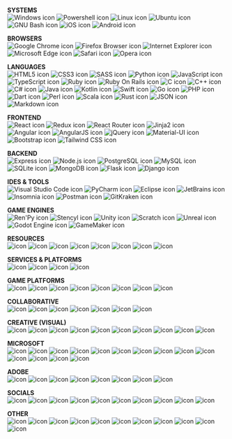 **SYSTEMS**  
![Windows icon](docs/icons/windows.svg "Windows") ![Powershell icon](docs/icons/powershell.svg "Powershell") ![Linux icon](docs/icons/linux.svg "Linux") ![Ubuntu icon](docs/icons/ubuntu.svg "Ubuntu") ![GNU Bash icon](docs/icons/gnubash.svg "GNU Bash") ![iOS icon](docs/icons/ios.svg "iOS") ![Android icon](docs/icons/android.svg "Android")

**BROWSERS**  
![Google Chrome icon](docs/icons/googlechrome.svg "Google Chrome") ![Firefox Browser icon](docs/icons/firefoxbrowser.svg "Firefox Browser") ![Internet Explorer icon](docs/icons/internetexplorer.svg "Internet Explorer") ![Microsoft Edge icon](docs/icons/microsoftedge.svg "Microsoft Edge") ![Safari icon](docs/icons/safari.svg "Safari") ![Opera icon](docs/icons/opera.svg "Opera")

**LANGUAGES**  
![HTML5 icon](docs/icons/html5.svg "HTML5") ![CSS3 icon](docs/icons/css3.svg "CSS3") ![SASS icon](docs/icons/sass.svg "SASS") ![Python icon](docs/icons/python.svg "Python") ![JavaScript icon](docs/icons/javascript.svg "JavaScript") ![TypeScript icon](docs/icons/typescript.svg "TypeScript") ![Ruby icon](docs/icons/ruby.svg "Ruby") ![Ruby On Rails icon](docs/icons/rubyonrails.svg "Ruby On Rails") ![C icon](docs/icons/c.svg "C") ![C++ icon](docs/icons/cplusplus.svg "C++") ![C# icon](docs/icons/csharp.svg "C#") ![Java icon](docs/icons/java.svg "Java") ![Kotlin icon](docs/icons/kotlin.svg "Kotlin") ![Swift icon](docs/icons/swift.svg "Swift") ![Go icon](docs/icons/go.svg "Go") ![PHP icon](docs/icons/php.svg "PHP") ![Dart icon](docs/icons/dart.svg "Dart") ![Perl icon](docs/icons/perl.svg "Perl") ![Scala icon](docs/icons/scala.svg "Scala") ![Rust icon](docs/icons/rust.svg "Rust") ![JSON icon](docs/icons/json.svg "JSON") ![Markdown icon](docs/icons/markdown.svg "Markdown")

**FRONTEND**  
![React icon](docs/icons/react.svg "React") ![Redux icon](docs/icons/redux.svg "Redux") ![React Router icon](docs/icons/reactrouter.svg "React Router") ![Jinja2 icon](docs/icons/jinja.svg "Jinja2") ![Angular icon](docs/icons/angular.svg "Angular") ![AngularJS icon](docs/icons/angularjs.svg "AngularJS") ![jQuery icon](docs/icons/jquery.svg "jQuery") ![Material-UI icon](docs/icons/materialui.svg "Material-UI") ![Bootstrap icon](docs/icons/bootstrap.svg "Bootstrap") ![Tailwind CSS icon](docs/icons/tailwindcss.svg "Tailwind CSS")

**BACKEND**  
![Express icon](docs/icons/express.svg "Express") ![Node.js icon](docs/icons/nodejs.svg "Node.js") ![PostgreSQL icon](docs/icons/postgresql.svg "PostgreSQL") ![MySQL icon](docs/icons/mysql.svg "MySQL") ![SQLite icon](docs/icons/sqlite.svg "SQLite") ![MongoDB icon](docs/icons/mongodb.svg "MongoDB") ![Flask icon](docs/icons/flask.svg "Flask") ![Django icon](docs/icons/django.svg "Django")

**IDES & TOOLS**  
![Visual Studio Code icon](docs/icons/visualstudiocode.svg "Visual Studio Code") ![PyCharm icon](docs/icons/pycharm.svg "PyCharm") ![Eclipse icon](docs/icons/eclipse.svg "Eclipse") ![JetBrains icon](docs/icons/jetbrains.svg "JetBrains") ![Insomnia icon](docs/icons/insomnia.svg "Insomnia") ![Postman icon](docs/icons/postman.svg "Postman") ![GitKraken icon](docs/icons/gitkraken.svg "GitKraken")

**GAME ENGINES**  
![Ren'Py icon](docs/icons/renpy.svg "Ren'Py") ![Stencyl icon](docs/icons/stencyl.svg "Stencyl") ![Unity icon](docs/icons/unity.svg "Unity") ![Scratch icon](docs/icons/scratch.svg "Scratch") ![Unreal icon](docs/icons/unreal.svg "Unreal") ![Godot Engine icon](docs/icons/godot.svg "Godot Engine") ![GameMaker icon](docs/icons/gamemaker.svg "GameMaker")

**RESOURCES**  
![ icon](docs/icons/.svg) ![ icon](docs/icons/.svg) ![ icon](docs/icons/.svg) ![ icon](docs/icons/.svg) ![ icon](docs/icons/.svg) ![ icon](docs/icons/.svg) ![ icon](docs/icons/.svg) ![ icon](docs/icons/.svg)

**SERVICES & PLATFORMS**  
![ icon](docs/icons/.svg) ![ icon](docs/icons/.svg) ![ icon](docs/icons/.svg) ![ icon](docs/icons/.svg)

**GAME PLATFORMS**  
![ icon](docs/icons/.svg) ![ icon](docs/icons/.svg) ![ icon](docs/icons/.svg) ![ icon](docs/icons/.svg) ![ icon](docs/icons/.svg) ![ icon](docs/icons/.svg) ![ icon](docs/icons/.svg) ![ icon](docs/icons/.svg)

**COLLABORATIVE**  
![ icon](docs/icons/.svg) ![ icon](docs/icons/.svg) ![ icon](docs/icons/.svg) ![ icon](docs/icons/.svg) ![ icon](docs/icons/.svg) ![ icon](docs/icons/.svg) ![ icon](docs/icons/.svg)

**CREATIVE (VISUAL)**  
![ icon](docs/icons/.svg) ![ icon](docs/icons/.svg) ![ icon](docs/icons/.svg) ![ icon](docs/icons/.svg) ![ icon](docs/icons/.svg) ![ icon](docs/icons/.svg) ![ icon](docs/icons/.svg) ![ icon](docs/icons/.svg) ![ icon](docs/icons/.svg) ![ icon](docs/icons/.svg)

**MICROSOFT**  
![ icon](docs/icons/.svg) ![ icon](docs/icons/.svg) ![ icon](docs/icons/.svg) ![ icon](docs/icons/.svg) ![ icon](docs/icons/.svg) ![ icon](docs/icons/.svg) ![ icon](docs/icons/.svg) ![ icon](docs/icons/.svg) ![ icon](docs/icons/.svg) ![ icon](docs/icons/.svg) ![ icon](docs/icons/.svg) ![ icon](docs/icons/.svg) ![ icon](docs/icons/.svg) ![ icon](docs/icons/.svg)

**ADOBE**  
![ icon](docs/icons/.svg) ![ icon](docs/icons/.svg) ![ icon](docs/icons/.svg) ![ icon](docs/icons/.svg) ![ icon](docs/icons/.svg) ![ icon](docs/icons/.svg) ![ icon](docs/icons/.svg) ![ icon](docs/icons/.svg)

**SOCIALS**  
![ icon](docs/icons/.svg) ![ icon](docs/icons/.svg) ![ icon](docs/icons/.svg) ![ icon](docs/icons/.svg) ![ icon](docs/icons/.svg) ![ icon](docs/icons/.svg) ![ icon](docs/icons/.svg) ![ icon](docs/icons/.svg) ![ icon](docs/icons/.svg) ![ icon](docs/icons/.svg)

**OTHER**  
![ icon](docs/icons/.svg) ![ icon](docs/icons/.svg) ![ icon](docs/icons/.svg) ![ icon](docs/icons/.svg) ![ icon](docs/icons/.svg) ![ icon](docs/icons/.svg) ![ icon](docs/icons/.svg) ![ icon](docs/icons/.svg) ![ icon](docs/icons/.svg) ![ icon](docs/icons/.svg) ![ icon](docs/icons/.svg)
